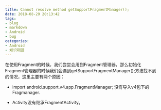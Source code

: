 ```yaml
---
title: Cannot resolve method getSupportFragmentManager();
date: 2018-08-20 20:13:42
tags:
- blog
- markdown
- Android 
- bug
categories:
- Android
- 知识巩固 
---
```


在使用Fragment的时候，我们尝尝会用到Fragment管理器，那么初始化Fragment管理器的时候我们会遇到getSupportFragmentManager();方法找不到的情况，这里主要有两个原因： 

- import android.support.v4.app.FragmentManager; 没有导入v4包下的Fragmanager.  

- Activity没有继承FragmentActivity。


